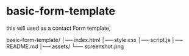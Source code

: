 # basic-form-template
this will used as a contact Form template,

basic-form-template/
│── index.html
│── style.css
│── script.js
│── README.md
│── assets/
     └── screenshot.png
